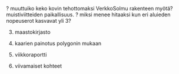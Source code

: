? muuttuiko keko kovin tehottomaksi VerkkoSolmu rakenteen myötä? muistiviitteiden paikallisuus.
? miksi menee hitaaksi kun eri aluieden nopeuserot kasvavat yli 3?



3. maastokirjasto
4. kaarien painotus polygonin mukaan
5. viikkoraportti

6. viivamaiset kohteet

